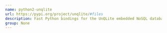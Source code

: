 ```yaml
---
name: python2-unqlite
url: https://pypi.org/project/unqlite/#files
description: Fast Python bindings for the UnQLite embedded NoSQL database.
group: None
---
```

